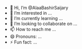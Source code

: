 - 👋 Hi, I’m @AlaaBashirSaijary
- 👀 I’m interested in ...
- 🌱 I’m currently learning ...
- 💞️ I’m looking to collaborate on ...
- 📫 How to reach me ...
- 😄 Pronouns: ...
- ⚡ Fun fact: ...

<!---
AlaaBashirSaijary/AlaaBashirSaijary is a ✨ special ✨ repository because its `README.md` (this file) appears on your GitHub profile.
You can click the Preview link to take a look at your changes.
--->
